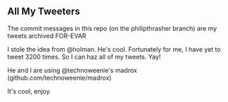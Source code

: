 All My Tweeters
---------------

The commit messages in this repo (on the philipthrasher branch) are my tweets archived FOR-EVAR

I stole the idea from @holman. He's cool. Fortunately for me, I have yet to
tweet 3200 times. So I can haz all of my tweets. Yay!

He and I are using @technoweenie's madrox (github.com/technoweenie/madrox)

It's cool, enjoy.
